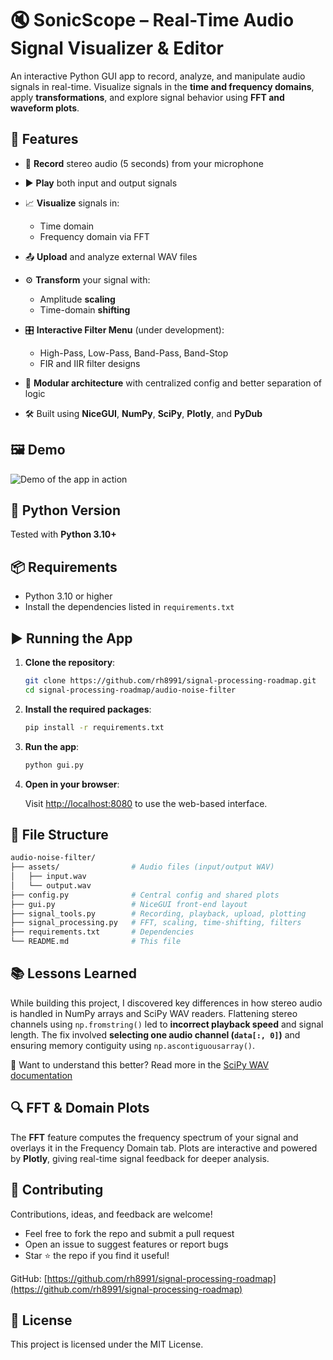 # 🔇 SonicScope – Real-Time Audio Signal Visualizer & Editor

An interactive Python GUI app to record, analyze, and manipulate audio signals in real-time. Visualize signals in the **time and frequency domains**, apply **transformations**, and explore signal behavior using **FFT and waveform plots**.

## 🚀 Features

* 🔴 **Record** stereo audio (5 seconds) from your microphone
* ▶️ **Play** both input and output signals
* 📈 **Visualize** signals in:

  * Time domain
  * Frequency domain via FFT
* 📤 **Upload** and analyze external WAV files
* ⚙️ **Transform** your signal with:

  * Amplitude **scaling**
  * Time-domain **shifting**
* 🎛️ **Interactive Filter Menu** (under development):

  * High-Pass, Low-Pass, Band-Pass, Band-Stop
  * FIR and IIR filter designs
* 🧠 **Modular architecture** with centralized config and better separation of logic
* 🛠️ Built using **NiceGUI**, **NumPy**, **SciPy**, **Plotly**, and **PyDub**

## 🖼️ Demo

![Demo of the app in action](assets/demo.gif)

## 🐍 Python Version

Tested with **Python 3.10+**

## 📦 Requirements

* Python 3.10 or higher
* Install the dependencies listed in `requirements.txt`

## ▶️ Running the App

1. **Clone the repository**:

   ```bash
   git clone https://github.com/rh8991/signal-processing-roadmap.git
   cd signal-processing-roadmap/audio-noise-filter
   ```

2. **Install the required packages**:

   ```bash
   pip install -r requirements.txt
   ```

3. **Run the app**:

   ```bash
   python gui.py
   ```

4. **Open in your browser**:

   Visit [http://localhost:8080](http://localhost:8080) to use the web-based interface.

## 📂 File Structure

```bash
audio-noise-filter/
├── assets/                # Audio files (input/output WAV)
│   ├── input.wav
│   └── output.wav
├── config.py              # Central config and shared plots
├── gui.py                 # NiceGUI front-end layout
├── signal_tools.py        # Recording, playback, upload, plotting
├── signal_processing.py   # FFT, scaling, time-shifting, filters
├── requirements.txt       # Dependencies
└── README.md              # This file
```

## 📚 Lessons Learned

While building this project, I discovered key differences in how stereo audio is handled in NumPy arrays and SciPy WAV readers. Flattening stereo channels using `np.fromstring()` led to **incorrect playback speed** and signal length. The fix involved **selecting one audio channel (`data[:, 0]`)** and ensuring memory contiguity using `np.ascontiguousarray()`.

🧠 Want to understand this better? Read more in the [SciPy WAV documentation](https://docs.scipy.org/doc/scipy/reference/generated/scipy.io.wavfile.read.html)

## 🔍 FFT & Domain Plots

The **FFT** feature computes the frequency spectrum of your signal and overlays it in the Frequency Domain tab. Plots are interactive and powered by **Plotly**, giving real-time signal feedback for deeper analysis.

## 🤝 Contributing

Contributions, ideas, and feedback are welcome!

* Feel free to fork the repo and submit a pull request
* Open an issue to suggest features or report bugs
* Star ⭐ the repo if you find it useful!

GitHub: [https://github.com/rh8991/signal-processing-roadmap](https://github.com/rh8991/signal-processing-roadmap)

## 📄 License

This project is licensed under the MIT License.
